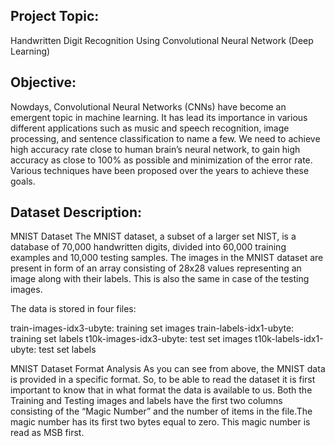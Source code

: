 ## Project Topic:
Handwritten Digit Recognition Using Convolutional Neural Network (Deep Learning)

## Objective:
Nowdays, Convolutional Neural Networks (CNNs) have become an emergent topic in machine learning. It has lead its importance in various different applications such as music and speech recognition, image processing, and sentence classification to name a few. We need to achieve high accuracy rate close to human brain’s neural network, to gain high accuracy as close to 100% as possible and minimization of the error rate. Various techniques have been proposed over the years to achieve these goals.

## Dataset Description:
MNIST Dataset The MNIST dataset, a subset of a larger set NIST, is a database of 70,000 handwritten digits, divided into 60,000 training examples and 10,000 testing samples. The images in the MNIST dataset are present in form of an array consisting of 28x28 values representing an image along with their labels. This is also the same in case of the testing images.


The data is stored in four files:


train-images-idx3-ubyte: training set images
train-labels-idx1-ubyte: training set labels
t10k-images-idx3-ubyte: test set images
t10k-labels-idx1-ubyte: test set labels


MNIST Dataset Format Analysis As you can see from above, the MNIST data is provided in a specific format. So, to be able to read the dataset it is first important to know that in what format the data is available to us. Both the Training and Testing images and labels have the first two columns consisting of the “Magic Number” and the number of items in the file.The magic number has its first two bytes equal to zero. This magic number is read as MSB first.
